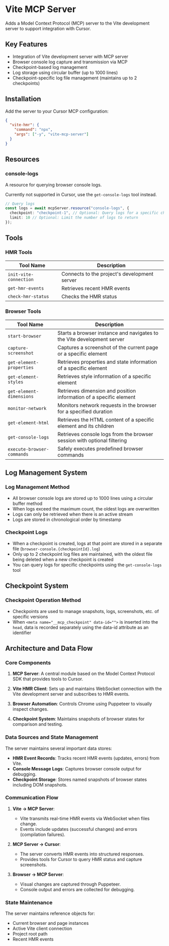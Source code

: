 # Vite MCP Server

Adds a Model Context Protocol (MCP) server to the Vite development server to support integration with Cursor.

## Key Features

- Integration of Vite development server with MCP server
- Browser console log capture and transmission via MCP
- Checkpoint-based log management
- Log storage using circular buffer (up to 1000 lines)
- Checkpoint-specific log file management (maintains up to 2 checkpoints)

## Installation

Add the server to your Cursor MCP configuration:

```json
{
  "vite-hmr": {
    "command": "npx",
    "args": ["-y", "vite-mcp-server"]
  }
}
```

## Resources

### console-logs

A resource for querying browser console logs.

Currently not supported in Cursor, use the `get-console-logs` tool instead.

```typescript
// Query logs
const logs = await mcpServer.resource("console-logs", {
  checkpoint: "checkpoint-1", // Optional: Query logs for a specific checkpoint
  limit: 10 // Optional: Limit the number of logs to return
});
```

## Tools

### HMR Tools

| Tool Name | Description |
|-----------|-------------|
| `init-vite-connection` | Connects to the project's development server |
| `get-hmr-events` | Retrieves recent HMR events |
| `check-hmr-status` | Checks the HMR status |

### Browser Tools

| Tool Name | Description |
|-----------|-------------|
| `start-browser` | Starts a browser instance and navigates to the Vite development server |
| `capture-screenshot` | Captures a screenshot of the current page or a specific element |
| `get-element-properties` | Retrieves properties and state information of a specific element |
| `get-element-styles` | Retrieves style information of a specific element |
| `get-element-dimensions` | Retrieves dimension and position information of a specific element |
| `monitor-network` | Monitors network requests in the browser for a specified duration |
| `get-element-html` | Retrieves the HTML content of a specific element and its children |
| `get-console-logs` | Retrieves console logs from the browser session with optional filtering |
| `execute-browser-commands` | Safely executes predefined browser commands |

## Log Management System

### Log Management Method

- All browser console logs are stored up to 1000 lines using a circular buffer method
- When logs exceed the maximum count, the oldest logs are overwritten
- Logs can only be retrieved when there is an active stream
- Logs are stored in chronological order by timestamp

### Checkpoint Logs

- When a checkpoint is created, logs at that point are stored in a separate file (`browser-console.{checkpointId}.log`)
- Only up to 2 checkpoint log files are maintained, with the oldest file being deleted when a new checkpoint is created
- You can query logs for specific checkpoints using the `get-console-logs` tool

## Checkpoint System

### Checkpoint Operation Method
- Checkpoints are used to manage snapshots, logs, screenshots, etc. of specific versions
- When `<meta name="__mcp_checkpoint" data-id="">` is inserted into the `head`, data is recorded separately using the data-id attribute as an identifier

## Architecture and Data Flow

### Core Components

1. **MCP Server**: A central module based on the Model Context Protocol SDK that provides tools to Cursor.

2. **Vite HMR Client**: Sets up and maintains WebSocket connection with the Vite development server and subscribes to HMR events.

3. **Browser Automation**: Controls Chrome using Puppeteer to visually inspect changes.

4. **Checkpoint System**: Maintains snapshots of browser states for comparison and testing.

### Data Sources and State Management

The server maintains several important data stores:

- **HMR Event Records**: Tracks recent HMR events (updates, errors) from Vite.
- **Console Message Logs**: Captures browser console output for debugging.
- **Checkpoint Storage**: Stores named snapshots of browser states including DOM snapshots.

### Communication Flow

1. **Vite → MCP Server**: 
   - Vite transmits real-time HMR events via WebSocket when files change.
   - Events include updates (successful changes) and errors (compilation failures).

2. **MCP Server → Cursor**:
   - The server converts HMR events into structured responses.
   - Provides tools for Cursor to query HMR status and capture screenshots.

3. **Browser → MCP Server**:
   - Visual changes are captured through Puppeteer.
   - Console output and errors are collected for debugging.

### State Maintenance

The server maintains reference objects for:
- Current browser and page instances
- Active Vite client connection
- Project root path
- Recent HMR events
